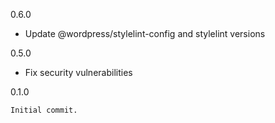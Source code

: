 0.6.0
- Update @wordpress/stylelint-config and stylelint versions

0.5.0
- Fix security vulnerabilities

0.1.0

    Initial commit.

